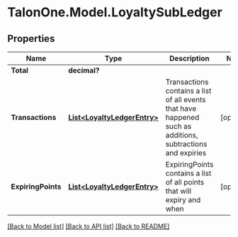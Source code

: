 # TalonOne.Model.LoyaltySubLedger
## Properties

Name | Type | Description | Notes
------------ | ------------- | ------------- | -------------
**Total** | **decimal?** |  | 
**Transactions** | [**List&lt;LoyaltyLedgerEntry&gt;**](LoyaltyLedgerEntry.md) | Transactions contains a list of all events that have happened such as additions, subtractions and expiries | [optional] 
**ExpiringPoints** | [**List&lt;LoyaltyLedgerEntry&gt;**](LoyaltyLedgerEntry.md) | ExpiringPoints contains a list of all points that will expiry and when | [optional] 

[[Back to Model list]](../README.md#documentation-for-models) [[Back to API list]](../README.md#documentation-for-api-endpoints) [[Back to README]](../README.md)

